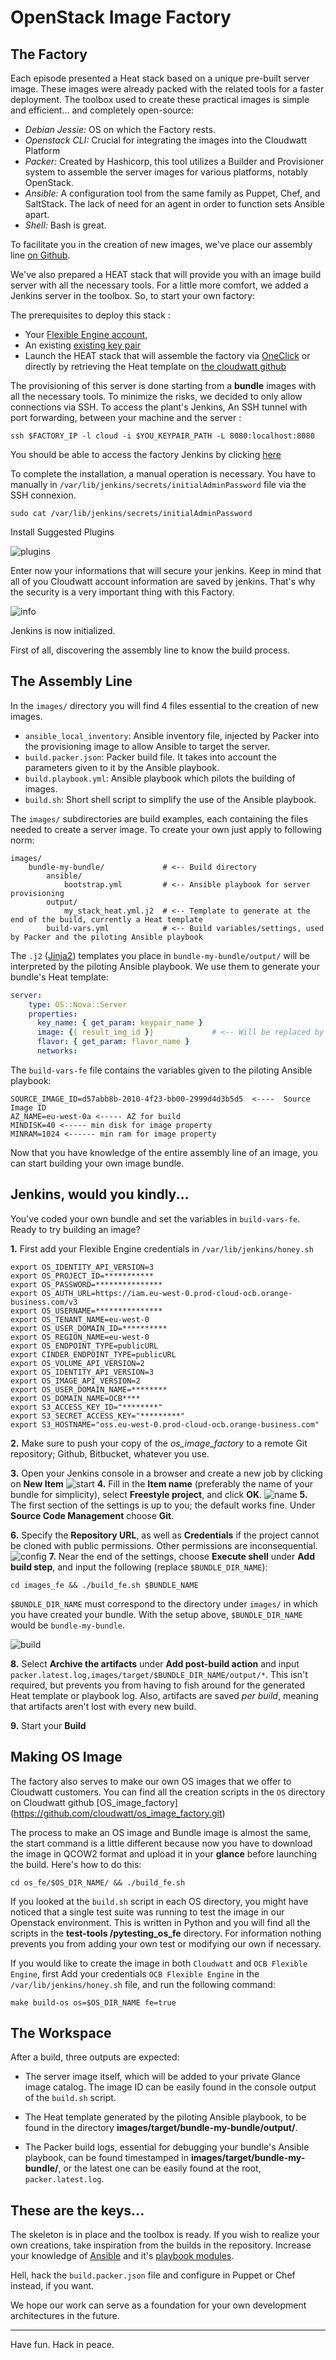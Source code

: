 # OpenStack Image Factory

## The Factory

Each episode presented a Heat stack based on a unique pre-built server image. These images were already packed with the related tools for a faster deployment. The toolbox used to create these practical images is simple and efficient... and completely open-source:

* *Debian Jessie:* OS on which the Factory rests.
* *Openstack CLI:* Crucial for integrating the images into the Cloudwatt Platform
* *Packer:* Created by Hashicorp, this tool utilizes a Builder and Provisioner system to assemble the server images for various platforms, notably OpenStack.
* *Ansible:* A configuration tool from the same family as Puppet, Chef, and SaltStack. The lack of need for an agent in order to function sets Ansible apart.
* *Shell:* Bash is great.

To facilitate you in the creation of new images, we've place our assembly line [on Github](https://github.com/cloudwatt/os_image_factory).
 
We've also prepared a HEAT stack that will provide you with an image build server with all the necessary tools. For a little
more comfort, we added a Jenkins server in the toolbox. So, to start your own factory:

The prerequisites to deploy this stack :

* Your [Flexible Engine account](https://console.prod-cloud-ocb.orange-business.com),
* An existing [existing key pair](https://console.prod-cloud-ocb.orange-business.com/ecm/?agencyId=31f8f902b5ab4b05b0c767f5c79d2cae&region=as-west-0&locale=en-us#/keypairs/manager/keypairsList)
* Launch the HEAT stack that will assemble the factory via [OneClick](https://www.cloudwatt.com/en/applications/) or directly by retrieving the Heat template on [the cloudwatt github](https://github.com/cloudwatt/os_image_factory/tree/master/setup)

The provisioning of this server is done starting from a **bundle** images with all the necessary tools. To minimize the risks, we decided to only allow connections via SSH. To access the plant's Jenkins,
An SSH tunnel with port forwarding, between your machine and the server :

```
ssh $FACTORY_IP -l cloud -i $YOU_KEYPAIR_PATH -L 8080:localhost:8080
```

You should be able to access the factory Jenkins by clicking [here](http://localhost:8080)

To complete the installation, a manual operation is necessary. You have to manually in  ```/var/lib/jenkins/secrets/initialAdminPassword``` file via the SSH connexion.

```
sudo cat /var/lib/jenkins/secrets/initialAdminPassword
```

Install Suggested Plugins

![plugins](../statics/plugins.png)

Enter now your informations that will secure your jenkins. 
Keep in mind that all of you Cloudwatt account information are saved by jenkins. That's why the security is a very important thing with this Factory.

![info](../statics/infos.png)

Jenkins is now initialized.

First of all, discovering the assembly line to know the build process.

## The Assembly Line

In the `images/` directory you will find 4 files essential to the creation of new images.

* `ansible_local_inventory`: Ansible inventory file, injected by Packer into the provisioning image to allow Ansible to target the server.
* `build.packer.json`: Packer build file. It takes into account the parameters given to it by the Ansible playbook.
* `build.playbook.yml`: Ansible playbook which pilots the building of images.
* `build.sh`: Short shell script to simplify the use of the Ansible playbook.

The `images/` subdirectories are build examples, each containing the files needed to create a server image. To create your own just apply to following norm:

~~~
images/
    bundle-my-bundle/             # <-- Build directory
        ansible/
            bootstrap.yml         # <-- Ansible playbook for server provisioning
        output/
            my_stack_heat.yml.j2  # <-- Template to generate at the end of the build, currently a Heat template
        build-vars.yml            # <-- Build variables/settings, used by Packer and the piloting Ansible playbook

~~~

The `.j2` ([Jinja2](http://jinja.pocoo.org/)) templates you place in `bundle-my-bundle/output/` will be interpreted by the piloting Ansible playbook. We use them to generate your bundle's Heat template:

~~~ yaml
server:
    type: OS::Nova::Server
    properties:
      key_name: { get_param: keypair_name }
      image: {{ result_img_id }}             # <-- Will be replaced by generated image ID
      flavor: { get_param: flavor_name }
      networks:

~~~

The `build-vars-fe` file contains the variables given to the piloting Ansible playbook:

```
SOURCE_IMAGE_ID=d57abb8b-2010-4f23-bb00-2999d4d3b5d5  <----  Source Image ID
AZ_NAME=eu-west-0a <----- AZ for build
MINDISK=40 <----- min disk for image property
MINRAM=1024 <------ min ram for image property
```


Now that you have knowledge of the entire assembly line of an image, you can start  building your own image bundle.

## Jenkins, would you kindly...

You've coded your own bundle and set the variables in `build-vars-fe`. Ready to try building an image?

**1.** First add your Flexible Engine credentials in `/var/lib/jenkins/honey.sh`
~~~
export OS_IDENTITY_API_VERSION=3
export OS_PROJECT_ID=***********
export OS_PASSWORD=***************
export OS_AUTH_URL=https://iam.eu-west-0.prod-cloud-ocb.orange-business.com/v3
export OS_USERNAME=***************
export OS_TENANT_NAME=eu-west-0
export OS_USER_DOMAIN_ID=**********
export OS_REGION_NAME=eu-west-0
export OS_ENDPOINT_TYPE=publicURL
export CINDER_ENDPOINT_TYPE=publicURL
export OS_VOLUME_API_VERSION=2
export OS_IDENTITY_API_VERSION=3
export OS_IMAGE_API_VERSION=2
export OS_USER_DOMAIN_NAME=********
export OS_DOMAIN_NAME=OCB****
export S3_ACCESS_KEY_ID="********"
export S3_SECRET_ACCESS_KEY="*********"
export S3_HOSTNAME="oss.eu-west-0.prod-cloud-ocb.orange-business.com"
~~~

**2.** Make sure to push your copy of the *os_image_factory* to a remote Git repository; Github, Bitbucket, whatever you use.

**3.** Open your Jenkins console in a browser and create a new job by clicking on **New Item**
 ![start](../statics/start.png)
**4.** Fill in the **Item name** (preferably the name of your bundle for simplicity), select **Freestyle project**, and click **OK**.
 ![name](../statics/name.png)
**5.** The first section of the settings is up to you; the default works fine. Under **Source Code Management** choose **Git**.

**6.** Specify the **Repository URL**, as well as **Credentials** if the project cannot be cloned with public permissions. Other permissions are inconsequential.
 ![config](../statics/conf.png)
**7.** Near the end of the settings, choose **Execute shell** under **Add build step**, and input the following (replace `$BUNDLE_DIR_NAME`):
```
cd images_fe && ./build_fe.sh $BUNDLE_NAME
```

`$BUNDLE_DIR_NAME` must correspond to the directory under `images/` in which you have created your bundle. With the setup above, `$BUNDLE_DIR_NAME` would be `bundle-my-bundle`.

 ![build](../statics/build_fe.png)
 
**8.** Select **Archive the artifacts** under **Add post-build action** and input ```packer.latest.log,images/target/$BUNDLE_DIR_NAME/output/*```. This isn't required, but prevents you from having to fish around for the generated Heat template or playbook log. Also, artifacts are saved *per build*, meaning that artifacts aren't lost with every new build.

**9.** Start your **Build**

## Making OS Image

The factory also serves to make our own OS images that we offer to Cloudwatt customers.
You can find all the creation scripts in the `OS` directory on Cloudwatt github [OS_image_factory] (https://github.com/cloudwatt/os_image_factory.git)

The process to make an OS image and Bundle image is almost the same, the start command is a little different because now you have to download the image in QCOW2 format and upload it in your **glance** before launching the build.
Here's how to do this:

```
cd os_fe/$OS_DIR_NAME/ && ./build_fe.sh
```

If you looked at the `build.sh` script in each OS directory, you might have noticed that a single test suite was running to test the image in our Openstack environment.
This is written in Python and you will find all the scripts in the **test-tools /pytesting_os_fe** directory.
For information nothing prevents you from adding your own test or modifying our own if necessary.

If you would like to create the image in both ```Cloudwatt``` and ```OCB Flexible Engine```, first
Add your credentials ```OCB Flexible Engine``` in the ```/var/lib/jenkins/honey.sh``` file, and run the following command:

```
make build-os os=$OS_DIR_NAME fe=true
```

## The Workspace

After a build, three outputs are expected:

* The server image itself, which will be added to your private Glance image catalog. The image ID can be easily found in the console output of the `build.sh` script.

* The Heat template generated by the piloting Ansible playbook, to be found in the directory **images/target/bundle-my-bundle/output/**.

* The Packer build logs, essential for debugging your bundle's Ansible playbook, can be found timestamped in **images/target/bundle-my-bundle/**, or the latest one can be easily found at the root, `packer.latest.log`.

## These are the keys...

The skeleton is in place and the toolbox is ready. If you wish to realize your own creations, take inspiration from the builds in the repository. Increase your knowledge of [Ansible](http://docs.ansible.com/ansible/index.html) and it's [playbook modules](http://docs.ansible.com/ansible/list_of_all_modules.html).

Hell, hack the `build.packer.json` file and configure in Puppet or Chef instead, if you want.

We hope our work can serve as a foundation for your own development architectures in the future.

------
Have fun. Hack in peace.
